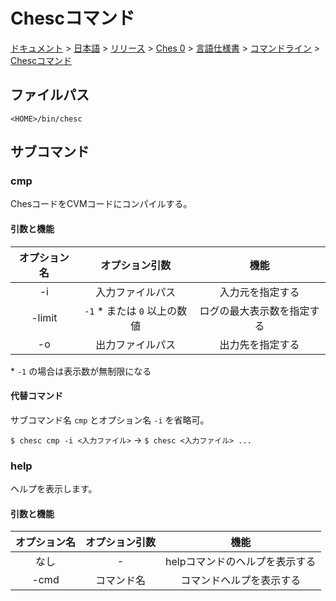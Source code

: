 # Chescコマンド

[ドキュメント](../../../../../../index.md) > [日本語](../../../../../index.md) > [リリース](../../../../index.md) > [Ches 0](../../../index.md) > [言語仕様書](../../index.md) > [コマンドライン](../index.md) > [Chescコマンド](./index.md)

## ファイルパス

```
<HOME>/bin/chesc
```

## サブコマンド

### cmp

ChesコードをCVMコードにコンパイルする。

#### 引数と機能

|オプション名|オプション引数|機能|
|:-:|:-:|:-:|
|-i|入力ファイルパス|入力元を指定する|
|-limit|`-1` \* または `0` 以上の数値|ログの最大表示数を指定する|
|-o|出力ファイルパス|出力先を指定する|

\* `-1` の場合は表示数が無制限になる

#### 代替コマンド

サブコマンド名 `cmp` とオプション名 `-i` を省略可。

`$ chesc cmp -i <入力ファイル>` → `$ chesc <入力ファイル> ...`

### help

ヘルプを表示します。

#### 引数と機能

|オプション名|オプション引数|機能|
|:-:|:-:|:-:|
|なし|-|helpコマンドのヘルプを表示する|
|-cmd|コマンド名|コマンドヘルプを表示する|
